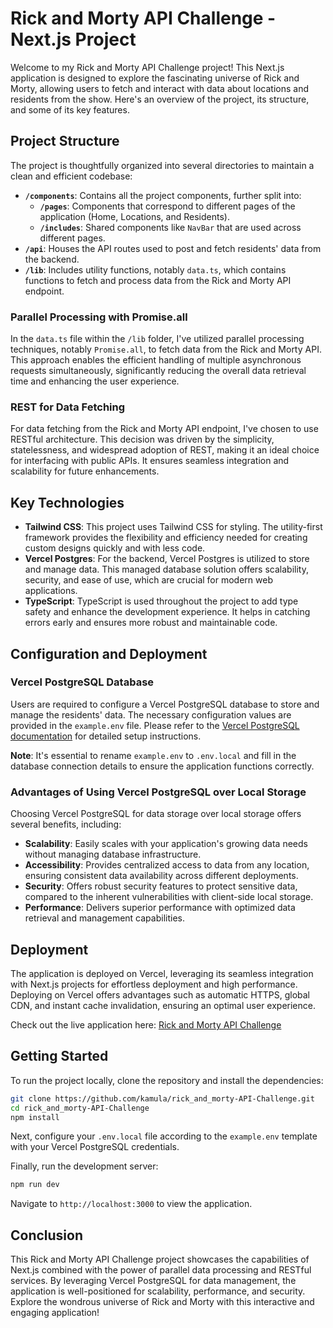 # Rick and Morty API Challenge - Next.js Project

Welcome to my Rick and Morty API Challenge project! This Next.js application is designed to explore the fascinating universe of Rick and Morty, allowing users to fetch and interact with data about locations and residents from the show. Here's an overview of the project, its structure, and some of its key features.

## Project Structure

The project is thoughtfully organized into several directories to maintain a clean and efficient codebase:

- **`/components`**: Contains all the project components, further split into:
  - **`/pages`**: Components that correspond to different pages of the application (Home, Locations, and Residents).
  - **`/includes`**: Shared components like `NavBar` that are used across different pages.
- **`/api`**: Houses the API routes used to post and fetch residents' data from the backend.
- **`/lib`**: Includes utility functions, notably `data.ts`, which contains functions to fetch and process data from the Rick and Morty API endpoint.

### Parallel Processing with Promise.all

In the `data.ts` file within the `/lib` folder, I've utilized parallel processing techniques, notably `Promise.all`, to fetch data from the Rick and Morty API. This approach enables the efficient handling of multiple asynchronous requests simultaneously, significantly reducing the overall data retrieval time and enhancing the user experience.

### REST for Data Fetching

For data fetching from the Rick and Morty API endpoint, I've chosen to use RESTful architecture. This decision was driven by the simplicity, statelessness, and widespread adoption of REST, making it an ideal choice for interfacing with public APIs. It ensures seamless integration and scalability for future enhancements.

## Key Technologies

- **Tailwind CSS**: This project uses Tailwind CSS for styling. The utility-first framework provides the flexibility and efficiency needed for creating custom designs quickly and with less code.
- **Vercel Postgres**: For the backend, Vercel Postgres is utilized to store and manage data. This managed database solution offers scalability, security, and ease of use, which are crucial for modern web applications.
- **TypeScript**: TypeScript is used throughout the project to add type safety and enhance the development experience. It helps in catching errors early and ensures more robust and maintainable code.

## Configuration and Deployment

### Vercel PostgreSQL Database

Users are required to configure a Vercel PostgreSQL database to store and manage the residents' data. The necessary configuration values are provided in the `example.env` file. Please refer to the [Vercel PostgreSQL documentation](https://vercel.com/docs/concepts/next.js/overview) for detailed setup instructions.

**Note**: It's essential to rename `example.env` to `.env.local` and fill in the database connection details to ensure the application functions correctly.

### Advantages of Using Vercel PostgreSQL over Local Storage

Choosing Vercel PostgreSQL for data storage over local storage offers several benefits, including:

- **Scalability**: Easily scales with your application's growing data needs without managing database infrastructure.
- **Accessibility**: Provides centralized access to data from any location, ensuring consistent data availability across different deployments.
- **Security**: Offers robust security features to protect sensitive data, compared to the inherent vulnerabilities with client-side local storage.
- **Performance**: Delivers superior performance with optimized data retrieval and management capabilities.

## Deployment

The application is deployed on Vercel, leveraging its seamless integration with Next.js projects for effortless deployment and high performance. Deploying on Vercel offers advantages such as automatic HTTPS, global CDN, and instant cache invalidation, ensuring an optimal user experience.

Check out the live application here: [Rick and Morty API Challenge](https://rick-and-morty-api-challenge.vercel.app/)

## Getting Started

To run the project locally, clone the repository and install the dependencies:

```bash
git clone https://github.com/kamula/rick_and_morty-API-Challenge.git
cd rick_and_morty-API-Challenge
npm install
```

Next, configure your `.env.local` file according to the `example.env` template with your Vercel PostgreSQL credentials.

Finally, run the development server:

```bash
npm run dev
```

Navigate to `http://localhost:3000` to view the application.

## Conclusion

This Rick and Morty API Challenge project showcases the capabilities of Next.js combined with the power of parallel data processing and RESTful services. By leveraging Vercel PostgreSQL for data management, the application is well-positioned for scalability, performance, and security. Explore the wondrous universe of Rick and Morty with this interactive and engaging application!

